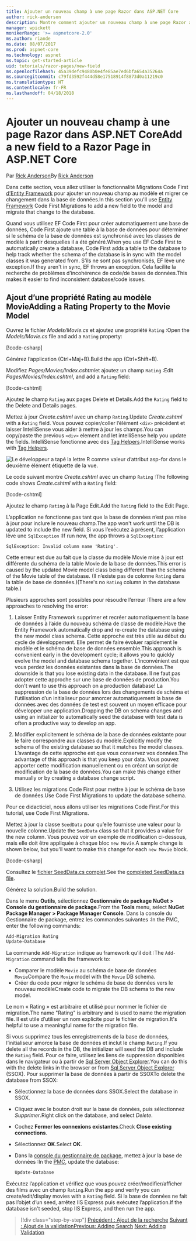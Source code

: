 ```yaml
---
title: Ajouter un nouveau champ à une page Razor dans ASP.NET Core
author: rick-anderson
description: Montre comment ajouter un nouveau champ à une page Razor avec Entity Framework Core
manager: wpickett
monikerRange: '>= aspnetcore-2.0'
ms.author: riande
ms.date: 08/07/2017
ms.prod: aspnet-core
ms.technology: aspnet
ms.topic: get-started-article
uid: tutorials/razor-pages/new-field
ms.openlocfilehash: 45a39defc9480b0e4fe85ae7ed6bfa654a35264a
ms.sourcegitcommit: c79fd3592f444d58e17518914f8873d0a11219c0
ms.translationtype: HT
ms.contentlocale: fr-FR
ms.lasthandoff: 04/18/2018
---
```

# <a name="add-a-new-field-to-a-razor-page-in-aspnet-core"></a><span data-ttu-id="d6117-103">Ajouter un nouveau champ à une page Razor dans ASP.NET Core</span><span class="sxs-lookup"><span data-stu-id="d6117-103">Add a new field to a Razor Page in ASP.NET Core</span></span>

<span data-ttu-id="d6117-104">Par [Rick Anderson](https://twitter.com/RickAndMSFT)</span><span class="sxs-lookup"><span data-stu-id="d6117-104">By [Rick Anderson](https://twitter.com/RickAndMSFT)</span></span>

<span data-ttu-id="d6117-105">Dans cette section, vous allez utiliser la fonctionnalité Migrations Code First [d’Entity Framework](https://docs.microsoft.com/ef/core/get-started/aspnetcore/new-db) pour ajouter un nouveau champ au modèle et migrer ce changement dans la base de données.</span><span class="sxs-lookup"><span data-stu-id="d6117-105">In this section you'll use [Entity Framework](https://docs.microsoft.com/ef/core/get-started/aspnetcore/new-db) Code First Migrations to add a new field to the model and migrate that change to the database.</span></span>

<span data-ttu-id="d6117-106">Quand vous utilisez EF Code First pour créer automatiquement une base de données, Code First ajoute une table à la base de données pour déterminer si le schéma de la base de données est synchronisé avec les classes de modèle à partir desquelles il a été généré.</span><span class="sxs-lookup"><span data-stu-id="d6117-106">When you use EF Code First to automatically create a database, Code First adds a table to the database to help track whether the schema of the database is in sync with the model classes it was generated from.</span></span> <span data-ttu-id="d6117-107">S’ils ne sont pas synchronisés, EF lève une exception.</span><span class="sxs-lookup"><span data-stu-id="d6117-107">If they aren't in sync, EF throws an exception.</span></span> <span data-ttu-id="d6117-108">Cela facilite la recherche de problèmes d’incohérence de code/de bases de données.</span><span class="sxs-lookup"><span data-stu-id="d6117-108">This makes it easier to find inconsistent database/code issues.</span></span>

## <a name="adding-a-rating-property-to-the-movie-model"></a><span data-ttu-id="d6117-109">Ajout d’une propriété Rating au modèle Movie</span><span class="sxs-lookup"><span data-stu-id="d6117-109">Adding a Rating Property to the Movie Model</span></span>

<span data-ttu-id="d6117-110">Ouvrez le fichier *Models/Movie.cs* et ajoutez une propriété `Rating` :</span><span class="sxs-lookup"><span data-stu-id="d6117-110">Open the *Models/Movie.cs* file and add a `Rating` property:</span></span>

[!code-csharp[](razor-pages-start/sample/RazorPagesMovie/Models/MovieDateRating.cs?highlight=11&range=7-18)]

<span data-ttu-id="d6117-111">Générez l’application (Ctrl+Maj+B).</span><span class="sxs-lookup"><span data-stu-id="d6117-111">Build the app (Ctrl+Shift+B).</span></span>

<span data-ttu-id="d6117-112">Modifiez *Pages/Movies/Index.cshtml*et ajoutez un champ `Rating` :</span><span class="sxs-lookup"><span data-stu-id="d6117-112">Edit *Pages/Movies/Index.cshtml*, and add a `Rating` field:</span></span>

[!code-cshtml[](razor-pages-start/sample/RazorPagesMovie/Pages/Movies/Index.cshtml?highlight=40-42,61-63)]

<span data-ttu-id="d6117-113">Ajoutez le champ `Rating` aux pages Delete et Details.</span><span class="sxs-lookup"><span data-stu-id="d6117-113">Add the `Rating` field to the Delete and Details pages.</span></span>

<span data-ttu-id="d6117-114">Mettez à jour *Create.cshtml* avec un champ `Rating`.</span><span class="sxs-lookup"><span data-stu-id="d6117-114">Update *Create.cshtml* with a `Rating` field.</span></span> <span data-ttu-id="d6117-115">Vous pouvez copier/coller l’élément `<div>` précédent et laisser IntelliSense vous aider à mettre à jour les champs.</span><span class="sxs-lookup"><span data-stu-id="d6117-115">You can copy/paste the previous `<div>` element and let intelliSense help you update the fields.</span></span> <span data-ttu-id="d6117-116">IntelliSense fonctionne avec des [Tag Helpers](xref:mvc/views/tag-helpers/intro).</span><span class="sxs-lookup"><span data-stu-id="d6117-116">IntelliSense works with [Tag Helpers](xref:mvc/views/tag-helpers/intro).</span></span>

![Le développeur a tapé la lettre R comme valeur d’attribut asp-for dans le deuxième élément étiquette de la vue.](new-field/_static/cr.png)

<span data-ttu-id="d6117-120">Le code suivant montre *Create.cshtml* avec un champ `Rating` :</span><span class="sxs-lookup"><span data-stu-id="d6117-120">The following code shows *Create.cshtml* with a `Rating` field:</span></span>

[!code-cshtml[](razor-pages-start/sample/RazorPagesMovie/Pages/Movies/Create.cshtml?highlight=36-40)]

<span data-ttu-id="d6117-121">Ajoutez le champ `Rating` à la Page Edit.</span><span class="sxs-lookup"><span data-stu-id="d6117-121">Add the `Rating` field to the Edit Page.</span></span>

<span data-ttu-id="d6117-122">L’application ne fonctionne pas tant que la base de données n’est pas mise à jour pour inclure le nouveau champ.</span><span class="sxs-lookup"><span data-stu-id="d6117-122">The app won't work until the DB is updated to include the new field.</span></span> <span data-ttu-id="d6117-123">Si vous l’exécutez à présent, l’application lève une `SqlException` :</span><span class="sxs-lookup"><span data-stu-id="d6117-123">If run now, the app throws a `SqlException`:</span></span>

```
SqlException: Invalid column name 'Rating'.
```

<span data-ttu-id="d6117-124">Cette erreur est due au fait que la classe du modèle Movie mise à jour est différente du schéma de la table Movie de la base de données.</span><span class="sxs-lookup"><span data-stu-id="d6117-124">This error is caused by the updated Movie model class being different than the schema of the Movie table of the database.</span></span> <span data-ttu-id="d6117-125">(Il n’existe pas de colonne `Rating` dans la table de base de données.)</span><span class="sxs-lookup"><span data-stu-id="d6117-125">(There's no `Rating` column in the database table.)</span></span>

<span data-ttu-id="d6117-126">Plusieurs approches sont possibles pour résoudre l’erreur :</span><span class="sxs-lookup"><span data-stu-id="d6117-126">There are a few approaches to resolving the error:</span></span>

1. <span data-ttu-id="d6117-127">Laisser Entity Framework supprimer et recréer automatiquement la base de données à l’aide du nouveau schéma de classe de modèle.</span><span class="sxs-lookup"><span data-stu-id="d6117-127">Have the Entity Framework automatically drop and re-create the database using  the new model class schema.</span></span> <span data-ttu-id="d6117-128">Cette approche est très utile au début du cycle de développement. Elle permet de faire évoluer rapidement le modèle et le schéma de base de données ensemble.</span><span class="sxs-lookup"><span data-stu-id="d6117-128">This approach is convenient early in the development cycle; it allows you to quickly evolve the model and database schema together.</span></span> <span data-ttu-id="d6117-129">L’inconvénient est que vous perdez les données existantes dans la base de données.</span><span class="sxs-lookup"><span data-stu-id="d6117-129">The downside is that you lose existing data in the database.</span></span> <span data-ttu-id="d6117-130">Il ne faut pas adopter cette approche sur une base de données de production.</span><span class="sxs-lookup"><span data-stu-id="d6117-130">You don't want to use this approach on a production database!</span></span> <span data-ttu-id="d6117-131">La suppression de la base de données lors des changements de schéma et l’utilisation d’un initialiseur pour amorcer automatiquement la base de données avec des données de test est souvent un moyen efficace pour développer une application.</span><span class="sxs-lookup"><span data-stu-id="d6117-131">Dropping the DB on schema changes and using an initializer to automatically seed the database with test data is often a productive way to develop an app.</span></span>

2. <span data-ttu-id="d6117-132">Modifier explicitement le schéma de la base de données existante pour le faire correspondre aux classes du modèle.</span><span class="sxs-lookup"><span data-stu-id="d6117-132">Explicitly modify the schema of the existing database so that it matches the model classes.</span></span> <span data-ttu-id="d6117-133">L’avantage de cette approche est que vous conservez vos données.</span><span class="sxs-lookup"><span data-stu-id="d6117-133">The advantage of this approach is that you keep your data.</span></span> <span data-ttu-id="d6117-134">Vous pouvez apporter cette modification manuellement ou en créant un script de modification de la base de données.</span><span class="sxs-lookup"><span data-stu-id="d6117-134">You can make this change either manually or by creating a database change script.</span></span>

3. <span data-ttu-id="d6117-135">Utilisez les migrations Code First pour mettre à jour le schéma de base de données.</span><span class="sxs-lookup"><span data-stu-id="d6117-135">Use Code First Migrations to update the database schema.</span></span>

<span data-ttu-id="d6117-136">Pour ce didacticiel, nous allons utiliser les migrations Code First.</span><span class="sxs-lookup"><span data-stu-id="d6117-136">For this tutorial, use Code First Migrations.</span></span>

<span data-ttu-id="d6117-137">Mettez à jour la classe `SeedData` pour qu’elle fournisse une valeur pour la nouvelle colonne.</span><span class="sxs-lookup"><span data-stu-id="d6117-137">Update the `SeedData` class so that it provides a value for the new column.</span></span> <span data-ttu-id="d6117-138">Vous pouvez voir un exemple de modification ci-dessous, mais elle doit être appliquée à chaque bloc `new Movie`.</span><span class="sxs-lookup"><span data-stu-id="d6117-138">A sample change is shown below, but you'll want to make this change for each `new Movie` block.</span></span>

[!code-csharp[](razor-pages-start/sample/RazorPagesMovie/Models/SeedDataRating.cs?name=snippet1&highlight=8)]

<span data-ttu-id="d6117-139">Consultez le [fichier SeedData.cs complet](https://github.com/aspnet/Docs/blob/master/aspnetcore/tutorials/razor-pages/razor-pages-start/sample/RazorPagesMovie/Models/SeedDataRating.cs).</span><span class="sxs-lookup"><span data-stu-id="d6117-139">See the [completed SeedData.cs file](https://github.com/aspnet/Docs/blob/master/aspnetcore/tutorials/razor-pages/razor-pages-start/sample/RazorPagesMovie/Models/SeedDataRating.cs).</span></span>

<span data-ttu-id="d6117-140">Générez la solution.</span><span class="sxs-lookup"><span data-stu-id="d6117-140">Build the solution.</span></span>

<a name="pmc"></a> <span data-ttu-id="d6117-141">Dans le menu **Outils**, sélectionnez **Gestionnaire de package NuGet > Console du gestionnaire de package**.</span><span class="sxs-lookup"><span data-stu-id="d6117-141">From the **Tools** menu, select **NuGet Package Manager > Package Manager Console**.</span></span>
<span data-ttu-id="d6117-142">Dans la console du Gestionnaire de package, entrez les commandes suivantes :</span><span class="sxs-lookup"><span data-stu-id="d6117-142">In the PMC, enter the following commands:</span></span>

```powershell
Add-Migration Rating
Update-Database
```

<span data-ttu-id="d6117-143">La commande `Add-Migration` indique au framework qu’il doit :</span><span class="sxs-lookup"><span data-stu-id="d6117-143">The `Add-Migration` command tells the framework to:</span></span>

* <span data-ttu-id="d6117-144">Comparer le modèle `Movie` au schéma de base de données `Movie`</span><span class="sxs-lookup"><span data-stu-id="d6117-144">Compare the `Movie` model with the `Movie` DB schema.</span></span>
* <span data-ttu-id="d6117-145">Créer du code pour migrer le schéma de base de données vers le nouveau modèle</span><span class="sxs-lookup"><span data-stu-id="d6117-145">Create code to migrate the DB schema to the new model.</span></span>

<span data-ttu-id="d6117-146">Le nom « Rating » est arbitraire et utilisé pour nommer le fichier de migration.</span><span class="sxs-lookup"><span data-stu-id="d6117-146">The name "Rating" is arbitrary and is used to name the migration file.</span></span> <span data-ttu-id="d6117-147">Il est utile d’utiliser un nom explicite pour le fichier de migration.</span><span class="sxs-lookup"><span data-stu-id="d6117-147">It's helpful to use a meaningful name for the migration file.</span></span>

<a name="ssox"></a> <span data-ttu-id="d6117-148">Si vous supprimez tous les enregistrements de la base de données, l’initialiseur amorce la base de données et inclut le champ `Rating`.</span><span class="sxs-lookup"><span data-stu-id="d6117-148">If you delete all the records in the DB, the initializer will seed the DB and include the `Rating` field.</span></span> <span data-ttu-id="d6117-149">Pour ce faire, utilisez les liens de suppression disponibles dans le navigateur ou à partir de [Sql Server Object Explorer](xref:tutorials/razor-pages/sql#ssox).</span><span class="sxs-lookup"><span data-stu-id="d6117-149">You can do this with the delete links in the browser or from [Sql Server Object Explorer](xref:tutorials/razor-pages/sql#ssox) (SSOX).</span></span> <span data-ttu-id="d6117-150">Pour supprimer la base de données à partir de SSOX</span><span class="sxs-lookup"><span data-stu-id="d6117-150">To delete the database from SSOX:</span></span>

* <span data-ttu-id="d6117-151">Sélectionnez la base de données dans SSOX.</span><span class="sxs-lookup"><span data-stu-id="d6117-151">Select the database in SSOX.</span></span>
* <span data-ttu-id="d6117-152">Cliquez avec le bouton droit sur la base de données, puis sélectionnez *Supprimer*.</span><span class="sxs-lookup"><span data-stu-id="d6117-152">Right click on the database, and select *Delete*.</span></span>
* <span data-ttu-id="d6117-153">Cochez **Fermer les connexions existantes**.</span><span class="sxs-lookup"><span data-stu-id="d6117-153">Check **Close existing connections**.</span></span>
* <span data-ttu-id="d6117-154">Sélectionnez **OK**.</span><span class="sxs-lookup"><span data-stu-id="d6117-154">Select **OK**.</span></span>
* <span data-ttu-id="d6117-155">Dans la [console du gestionnaire de package](xref:tutorials/razor-pages/new-field#pmc), mettez à jour la base de données :</span><span class="sxs-lookup"><span data-stu-id="d6117-155">In the [PMC](xref:tutorials/razor-pages/new-field#pmc), update the database:</span></span>

  ```powershell
  Update-Database
  ```

<span data-ttu-id="d6117-156">Exécutez l’application et vérifiez que vous pouvez créer/modifier/afficher des films avec un champ `Rating`.</span><span class="sxs-lookup"><span data-stu-id="d6117-156">Run the app and verify you can create/edit/display movies with a `Rating` field.</span></span> <span data-ttu-id="d6117-157">Si la base de données ne fait pas l’objet d’un seed, arrêtez IIS Express puis exécutez l’application.</span><span class="sxs-lookup"><span data-stu-id="d6117-157">If the database isn't seeded, stop IIS Express, and then run the app.</span></span>

> [!div class="step-by-step"]
> <span data-ttu-id="d6117-158">[Précédent : Ajout de la recherche](xref:tutorials/razor-pages/search)
> [Suivant : Ajout de la validation](xref:tutorials/razor-pages/validation)</span><span class="sxs-lookup"><span data-stu-id="d6117-158">[Previous: Adding Search](xref:tutorials/razor-pages/search)
[Next: Adding Validation](xref:tutorials/razor-pages/validation)</span></span>
